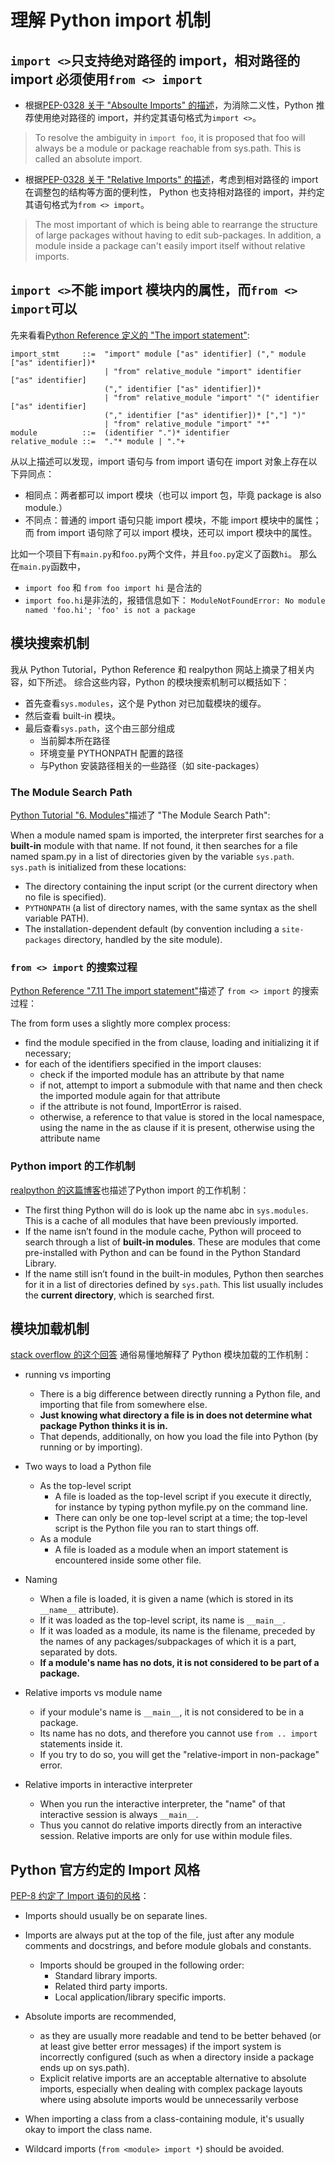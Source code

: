 # 理解 Python import 机制

## `import <>`只支持绝对路径的 import，相对路径的 import 必须使用`from <> import`

- 根据[PEP-0328 关于 "Absoulte Imports" 的描述][1]，为消除二义性，Python 推荐使用绝对路径的 import，并约定其语句格式为`import <>`。

> To resolve the ambiguity in `import foo`,
> it is proposed that foo will always be a module or package reachable from sys.path. This is called an absolute import.

- 根据[PEP-0328 关于 "Relative Imports" 的描述][2]，考虑到相对路径的 import 在调整包的结构等方面的便利性，
  Python 也支持相对路径的 import，并约定其语句格式为`from <> import`。

> The most important of which is being able to rearrange the structure of large packages without having to edit sub-packages.
> In addition, a module inside a package can't easily import itself without relative imports.

## `import <>`不能 import 模块内的属性，而`from <> import`可以

先来看看[Python Reference 定义的 "The import statement"][3]:

```text
import_stmt     ::=  "import" module ["as" identifier] ("," module ["as" identifier])*
                     | "from" relative_module "import" identifier ["as" identifier]
                     ("," identifier ["as" identifier])*
                     | "from" relative_module "import" "(" identifier ["as" identifier]
                     ("," identifier ["as" identifier])* [","] ")"
                     | "from" relative_module "import" "*"
module          ::=  (identifier ".")* identifier
relative_module ::=  "."* module | "."+
```

从以上描述可以发现，import 语句与 from import 语句在 import 对象上存在以下异同点：

- 相同点：两者都可以 import 模块（也可以 import 包，毕竟 package is also module.）
- 不同点：普通的 import 语句只能 import 模块，不能 import 模块中的属性；
  而 from import 语句除了可以 import 模块，还可以 import 模块中的属性。

比如一个项目下有`main.py`和`foo.py`两个文件，并且`foo.py`定义了函数`hi`。
那么在`main.py`函数中，

- `import foo` 和 `from foo import hi` 是合法的
- `import foo.hi`是非法的，报错信息如下：
  `ModuleNotFoundError: No module named 'foo.hi'; 'foo' is not a package`

## 模块搜索机制

我从 Python Tutorial，Python Reference 和 realpython 网站上摘录了相关内容，如下所述。
综合这些内容，Python 的模块搜索机制可以概括如下：

- 首先查看`sys.modules`，这个是 Python 对已加载模块的缓存。
- 然后查看 built-in 模块。
- 最后查看`sys.path`，这个由三部分组成
  - 当前脚本所在路径
  - 环境变量 PYTHONPATH 配置的路径
  - 与Python 安装路径相关的一些路径（如 site-packages）

### The Module Search Path

[Python Tutorial "6. Modules"][5]描述了 "The Module Search Path":

When a module named spam is imported, the interpreter first searches for a **built-in** module with that name.
If not found, it then searches for a file named spam.py in a list of directories given by the variable `sys.path`.
`sys.path` is initialized from these locations:

- The directory containing the input script (or the current directory when no file is specified).
- `PYTHONPATH` (a list of directory names, with the same syntax as the shell variable PATH).
- The installation-dependent default (by convention including a `site-packages` directory, handled by the site module).

### `from <> import` 的搜索过程

[Python Reference "7.11 The import statement"][3]描述了 `from <> import` 的搜索过程：

The from form uses a slightly more complex process:

- find the module specified in the from clause, loading and initializing it if necessary;
- for each of the identifiers specified in the import clauses:
  - check if the imported module has an attribute by that name
  - if not, attempt to import a submodule with that name and then check the imported module again for that attribute
  - if the attribute is not found, ImportError is raised.
  - otherwise, a reference to that value is stored in the local namespace,
    using the name in the as clause if it is present, otherwise using the attribute name

### Python import 的工作机制

[realpython 的这篇博客][6]也描述了Python import 的工作机制：

- The first thing Python will do is look up the name abc in `sys.modules`.
  This is a cache of all modules that have been previously imported.
- If the name isn’t found in the module cache, Python will proceed to search through a list of **built-in modules**.
  These are modules that come pre-installed with Python and can be found in the Python Standard Library.
- If the name still isn’t found in the built-in modules, Python then searches for it in a list of directories defined by `sys.path`.
  This list usually includes the **current directory**, which is searched first.

## 模块加载机制

[stack overflow 的这个回答][7] 通俗易懂地解释了 Python 模块加载的工作机制：

- running vs importing
  - There is a big difference between directly running a Python file, and importing that file from somewhere else.
  - **Just knowing what directory a file is in does not determine what package Python thinks it is in.**
  - That depends, additionally, on how you load the file into Python (by running or by importing).

- Two ways to load a Python file
  - As the top-level script
    - A file is loaded as the top-level script if you execute it directly, for instance by typing python myfile.py on the command line.
    - There can only be one top-level script at a time; the top-level script is the Python file you ran to start things off.
  - As a module
    - A file is loaded as a module when an import statement is encountered inside some other file.

- Naming
  - When a file is loaded, it is given a name (which is stored in its `__name__` attribute).
  - If it was loaded as the top-level script, its name is `__main__`.
  - If it was loaded as a module, its name is the filename, preceded by the names of any packages/subpackages of which it is a part, separated by dots.
  - **If a module's name has no dots, it is not considered to be part of a package.**

- Relative imports vs module name
  - if your module's name is `__main__`, it is not considered to be in a package.
  - Its name has no dots, and therefore you cannot use `from .. import` statements inside it.
  - If you try to do so, you will get the "relative-import in non-package" error.

- Relative imports in interactive interpreter
  - When you run the interactive interpreter, the "name" of that interactive session is always `__main__`.
  - Thus you cannot do relative imports directly from an interactive session. Relative imports are only for use within module files.

## Python 官方约定的 Import 风格

[PEP-8 约定了 Import 语句的风格][4]：

- Imports should usually be on separate lines.
- Imports are always put at the top of the file, just after any module comments and docstrings, and before module globals and constants.
  - Imports should be grouped in the following order:
    - Standard library imports.
    - Related third party imports.
    - Local application/library specific imports.
- Absolute imports are recommended,
  - as they are usually more readable and
  tend to be better behaved (or at least give better error messages) if the import system is incorrectly configured
  (such as when a directory inside a package ends up on sys.path).
  - Explicit relative imports are an acceptable alternative to absolute imports,
    especially when dealing with complex package layouts where using absolute imports would be unnecessarily verbose
- When importing a class from a class-containing module, it's usually okay to import the class name.
- Wildcard imports (`from <module> import *`) should be avoided.

  [1]: https://www.python.org/dev/peps/pep-0328/#rationale-for-absolute-imports
  [2]: https://www.python.org/dev/peps/pep-0328/#rationale-for-relative-imports
  [3]: https://docs.python.org/3/reference/simple_stmts.html#the-import-statement
  [4]: https://www.python.org/dev/peps/pep-0008/#imports
  [5]: https://docs.python.org/3/tutorial/modules.html#the-module-search-path
  [6]: https://realpython.com/absolute-vs-relative-python-imports/#how-imports-work
  [7]: https://stackoverflow.com/a/14132912/11467929
